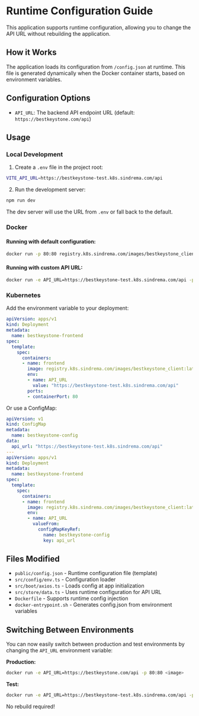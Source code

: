 # Runtime Configuration Guide

This application supports runtime configuration, allowing you to change the API URL without rebuilding the application.

## How it Works

The application loads its configuration from `/config.json` at runtime. This file is generated dynamically when the Docker container starts, based on environment variables.

## Configuration Options

- `API_URL`: The backend API endpoint URL (default: `https://bestkeystone.com/api`)

## Usage

### Local Development

1. Create a `.env` file in the project root:
```bash
VITE_API_URL=https://bestkeystone-test.k8s.sindrema.com/api
```

2. Run the development server:
```bash
npm run dev
```

The dev server will use the URL from `.env` or fall back to the default.

### Docker

#### Running with default configuration:
```bash
docker run -p 80:80 registry.k8s.sindrema.com/images/bestkeystone_client:latest
```

#### Running with custom API URL:
```bash
docker run -e API_URL=https://bestkeystone-test.k8s.sindrema.com/api -p 80:80 registry.k8s.sindrema.com/images/bestkeystone_client:latest
```

### Kubernetes

Add the environment variable to your deployment:

```yaml
apiVersion: apps/v1
kind: Deployment
metadata:
  name: bestkeystone-frontend
spec:
  template:
    spec:
      containers:
      - name: frontend
        image: registry.k8s.sindrema.com/images/bestkeystone_client:latest
        env:
        - name: API_URL
          value: "https://bestkeystone-test.k8s.sindrema.com/api"
        ports:
        - containerPort: 80
```

Or use a ConfigMap:

```yaml
apiVersion: v1
kind: ConfigMap
metadata:
  name: bestkeystone-config
data:
  api_url: "https://bestkeystone-test.k8s.sindrema.com/api"
---
apiVersion: apps/v1
kind: Deployment
metadata:
  name: bestkeystone-frontend
spec:
  template:
    spec:
      containers:
      - name: frontend
        image: registry.k8s.sindrema.com/images/bestkeystone_client:latest
        env:
        - name: API_URL
          valueFrom:
            configMapKeyRef:
              name: bestkeystone-config
              key: api_url
```

## Files Modified

- `public/config.json` - Runtime configuration file (template)
- `src/config/env.ts` - Configuration loader
- `src/boot/axios.ts` - Loads config at app initialization
- `src/store/data.ts` - Uses runtime configuration for API URL
- `Dockerfile` - Supports runtime config injection
- `docker-entrypoint.sh` - Generates config.json from environment variables

## Switching Between Environments

You can now easily switch between production and test environments by changing the `API_URL` environment variable:

**Production:**
```bash
docker run -e API_URL=https://bestkeystone.com/api -p 80:80 <image>
```

**Test:**
```bash
docker run -e API_URL=https://bestkeystone-test.k8s.sindrema.com/api -p 80:80 <image>
```

No rebuild required!
